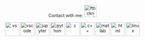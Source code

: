 <p align="middle">
    Contact with me:
    <a href="https://www.linkedin.com/in/fthcknmz/" target="_blank">
      <img align=”left” src="https://seeklogo.com/images/L/linkedin-icon-logo-05B2880899-seeklogo.com.png"  alt="fthcknmz | LinkedIn" width="40px"/>
    </a>
</p>

<p align="middle">
  <img src="https://seeklogo.com/images/V/visual-studio-logo-14F95CF819-seeklogo.com.png" alt="vs" width="45" height="45"/>
  <img src="https://cdn.jsdelivr.net/gh/devicons/devicon/icons/vscode/vscode-original.svg" alt="vscode" width="45" height="45"/>
  <img src="https://seeklogo.com/images/J/jupyter-logo-A91705F539-seeklogo.com.png" alt="jupyter" width="45" height="45"/>
  <img src="https://seeklogo.com/images/P/python-logo-A32636CAA3-seeklogo.com.png" alt="python" width="45" height="45"/>
  <img src="https://seeklogo.com/images/C/c-programming-language-logo-9B32D017B1-seeklogo.com.png" alt="c" width="45" height="45"/>
  <img src="https://seeklogo.com/images/C/c-logo-43CE78FF9C-seeklogo.com.png" alt="c++" width="45" height="45"/>
  <img src="https://seeklogo.com/images/M/matlab-logo-AE6C96A5DD-seeklogo.com.png" alt="matlab" width="45" height="45"/>
  <img src="https://seeklogo.com/images/H/html5-logo-EF92D240D7-seeklogo.com.png" alt="html" width="45" height="45"/>
  <img src="https://seeklogo.com/images/L/Linux_Tux-logo-DA252F3C21-seeklogo.com.png" alt="linux" width="45" height="45"/>
</p>
